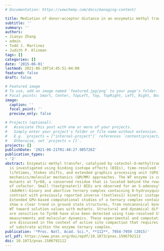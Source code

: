```yaml
---
# Documentation: https://wowchemy.com/docs/managing-content/

title: Mediation of donor–acceptor distance in an enzymatic methyl transfer reaction
subtitle: ''
summary: ''
authors:
- Jianyu Zhang
- admin
- Todd J. Martinez
- Judith P. Klinman
tags: []
categories: []
date: '2015-06-01'
lastmod: 2021-06-20T14:45:51-04:00
featured: false
draft: false

# Featured image
# To use, add an image named `featured.jpg/png` to your page's folder.
# Focal points: Smart, Center, TopLeft, Top, TopRight, Left, Right, BottomLeft, Bottom, BottomRight.
image:
  caption: ''
  focal_point: ''
  preview_only: false

# Projects (optional).
#   Associate this post with one or more of your projects.
#   Simply enter your project's folder or file name without extension.
#   E.g. `projects = ["internal-project"]` references `content/project/deep-learning/index.md`.
#   Otherwise, set `projects = []`.
projects: []
publishDate: '2021-06-21T01:48:27.985726Z'
publication_types:
- '2'
abstract: Enzymatic methyl transfer, catalyzed by catechol-O-methyltransferase (COMT),
  is investigated using binding isotope effects (BIEs), time-resolved fluorescence
  lifetimes, Stokes shifts, and extended graphics processing unit (GPU)-based quantum
  mechanics/molecular mechanics (QM/MM) approaches. The WT enzyme is compared with
  mutants at Tyr68, a conserved residue that is located behind the reactive sulfur
  of cofactor. Small (textgreater1) BIEs are observed for an S-adenosylmethionine
  (AdoMet)-binary and abortive ternary complex containing 8-hydroxyquinoline, and
  contrast with previously reported inverse (textless1) kinetic isotope effects (KIEs).
  Extended GPU-based computational studies of a ternary complex containing catecholate
  show a clear trend in ground state structures, from noncanonical bond lengths for
  WT toward solution values with mutants. Structural and dynamical differences that
  are sensitive to Tyr68 have also been detected using time-resolved Stokes shift
  measurements and molecular dynamics. These experimental and computational results
  are discussed in the context of active site compaction that requires an ionization
  of substrate within the enzyme ternary complex.
publication: '*Proc. Natl. Acad. Sci.*, **112**, 7954-7959 (2015)'
url_pdf: https://www.pnas.org/doi/epdf/10.1073/pnas.1506792112
doi: 10.1073/pnas.1506792112
---
```

